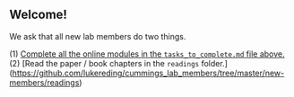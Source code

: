 ## Welcome! 

We ask that all new lab members do two things.

(1) [Complete all the online modules in the `tasks_to_complete.md` file above.](https://github.com/lukereding/cummings_lab_members/blob/master/new-members/tasks_to_complete.md)    
(2) [Read the paper / book chapters in the `readings` folder.] (https://github.com/lukereding/cummings_lab_members/tree/master/new-members/readings)
